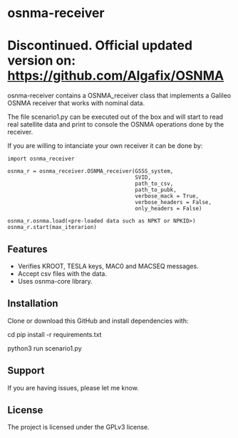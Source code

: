 
osnma-receiver
========

Discontinued. Official updated version on: https://github.com/Algafix/OSNMA
========

osnma-receiver contains a OSNMA_receiver class that implements a Galileo OSNMA receiver that works with nominal data.

The file scenario1.py can be executed out of the box and will start to read real satellite data and print to console the OSNMA operations done by the receiver.

If you are willing to intanciate your own receiver it can be done by:

    import osnma_receiver
    
    osnma_r = osnma_receiver.OSNMA_receiver(GSSS_system,
                                            SVID,
                                            path_to_csv,
                                            path_to_pubk,
                                            verbose_mack = True,
                                            verbose_headers = False,
                                            only_headers = False)
                                            
    osnma_r.osnma.load(<pre-loaded data such as NPKT or NPKID>)
    osnma_r.start(max_iterarion)

Features
--------

- Verifies KROOT, TESLA keys, MAC0 and MACSEQ messages.
- Accept csv files with the data.
- Uses osnma-core library.

Installation
------------

Clone or download this GitHub and install dependencies with:

  cd <git folder>
  pip install -r requirements.txt
  
  python3 run scenario1.py

Support
-------

If you are having issues, please let me know.

License
-------

The project is licensed under the GPLv3 license.
